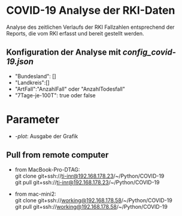 # COVID-19 Analyse der RKI-Daten

Analyse des zeitlichen Verlaufs der RKI Fallzahlen entsprechend der Reports, die vom RKI erfasst und bereit gestellt werden.

## Konfiguration der Analyse mit *config_covid-19.json*

- "Bundesland": []
- "Landkreis":[]
- "ArtFall":"AnzahlFall" oder "AnzahlTodesfall"
- "7Tage-je-100T": true oder false

# Parameter

- *-plot*: Ausgabe der Grafik

## Pull from remote computer

- from MacBook-Pro-DTAG:  
  git clone git+ssh://ti-inr@192.168.178.23/~/Python/COVID-19  
  git pull git+ssh://ti-inr@192.168.178.23/~/Python/COVID-19

- from mac-mini2:  
  git clone git+ssh://working@192.168.178.58/~/Python/COVID-19  
  git pull git+ssh://working@192.168.178.58/~/Python/COVID-19
  
 
  
